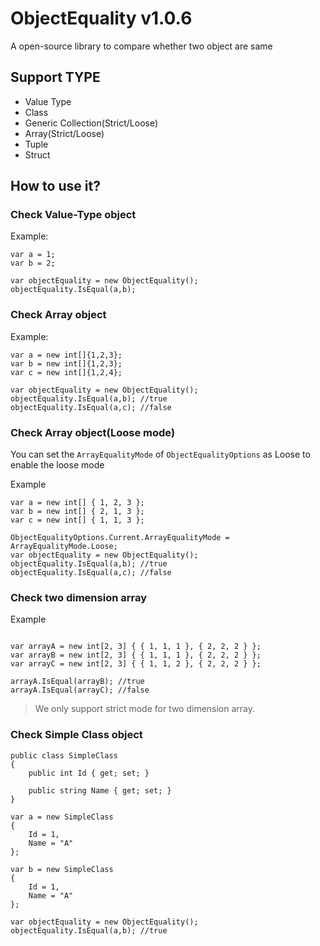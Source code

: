# ObjectEquality v1.0.6
A open-source library to compare whether two object are same

## Support TYPE
- Value Type
- Class
- Generic Collection(Strict/Loose)
- Array(Strict/Loose)
- Tuple
- Struct

## How to use it?

### Check Value-Type object
Example:
```
var a = 1;
var b = 2;

var objectEquality = new ObjectEquality();
objectEquality.IsEqual(a,b);
```
### Check Array object
Example:
```
var a = new int[]{1,2,3};
var b = new int[]{1,2,3};
var c = new int[]{1,2,4};

var objectEquality = new ObjectEquality();
objectEquality.IsEqual(a,b); //true
objectEquality.IsEqual(a,c); //false
```

### Check Array object(Loose mode)

You can set the <code>ArrayEqualityMode</code> of <code>ObjectEqualityOptions</code> as Loose to enable the loose mode

Example
```
var a = new int[] { 1, 2, 3 };
var b = new int[] { 2, 1, 3 };
var c = new int[] { 1, 1, 3 };

ObjectEqualityOptions.Current.ArrayEqualityMode = ArrayEqualityMode.Loose;
var objectEquality = new ObjectEquality();
objectEquality.IsEqual(a,b); //true
objectEquality.IsEqual(a,c); //false

```

### Check two dimension array

Example
```

var arrayA = new int[2, 3] { { 1, 1, 1 }, { 2, 2, 2 } };
var arrayB = new int[2, 3] { { 1, 1, 1 }, { 2, 2, 2 } };
var arrayC = new int[2, 3] { { 1, 1, 2 }, { 2, 2, 2 } };

arrayA.IsEqual(arrayB); //true
arrayA.IsEqual(arrayC); //false

```

> We only support strict mode for two dimension array. 



### Check Simple Class object

```
public class SimpleClass
{
    public int Id { get; set; }

    public string Name { get; set; }
}

var a = new SimpleClass
{
    Id = 1,
    Name = "A"
};

var b = new SimpleClass
{
    Id = 1,
    Name = "A"
};

var objectEquality = new ObjectEquality();
objectEquality.IsEqual(a,b); //true

```
